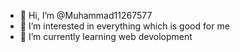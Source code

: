- 👋 Hi, I’m @Muhammad11267577
- 👀 I’m interested in everything which is good for me
- 🌱 I’m currently learning web devolopment
<!---
Muhammad11267577/Muhammad11267577 is a ✨ special ✨ repository because its `README.md` (this file) appears on your GitHub profile.
You can click the Preview link to take a look at your changes.
